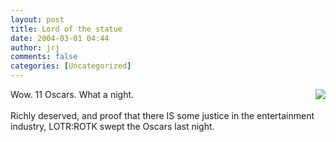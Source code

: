 ```yaml
---
layout: post
title: Lord of the statue
date: 2004-03-01 04:44
author: jrj
comments: false
categories: [Uncategorized]
---
```

<img src="http://www.jrj.org/gol_oscar.gif" align="right" />Wow. 11 Oscars. What a night.
<br />
<br />Richly deserved, and proof that there IS some justice in the entertainment industry, LOTR:ROTK swept the Oscars last night.
